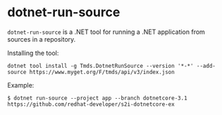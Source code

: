 # dotnet-run-source

`dotnet-run-source` is a .NET tool for running a .NET application from sources in a repository.

Installing the tool:

```
dotnet tool install -g Tmds.DotnetRunSource --version '*-*' --add-source https://www.myget.org/F/tmds/api/v3/index.json
```

Example:
```
$ dotnet run-source --project app --branch dotnetcore-3.1 https://github.com/redhat-developer/s2i-dotnetcore-ex
```

